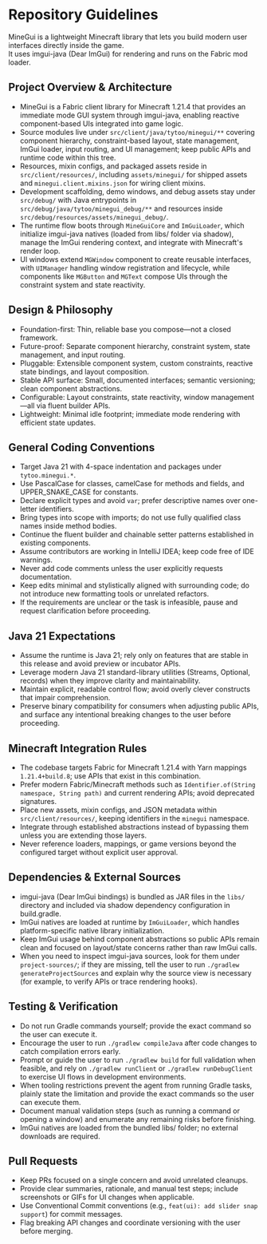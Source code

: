 # Repository Guidelines

MineGui is a lightweight Minecraft library that lets you build modern user interfaces directly inside the game. \
It uses imgui-java (Dear ImGui) for rendering and runs on the Fabric mod loader.

## Project Overview & Architecture
- MineGui is a Fabric client library for Minecraft 1.21.4 that provides an immediate mode GUI system through imgui-java, enabling reactive component-based UIs integrated into game logic.
- Source modules live under `src/client/java/tytoo/minegui/**` covering component hierarchy, constraint-based layout, state management, ImGui loader, input routing, and UI management; keep public APIs and runtime code within this tree.
- Resources, mixin configs, and packaged assets reside in `src/client/resources/`, including `assets/minegui/` for shipped assets and `minegui.client.mixins.json` for wiring client mixins.
- Development scaffolding, demo windows, and debug assets stay under `src/debug/` with Java entrypoints in `src/debug/java/tytoo/minegui_debug/**` and resources inside `src/debug/resources/assets/minegui_debug/`.
- The runtime flow boots through `MineGuiCore` and `ImGuiLoader`, which initialize imgui-java natives (loaded from libs/ folder via shadow), manage the ImGui rendering context, and integrate with Minecraft's render loop.
- UI windows extend `MGWindow` component to create reusable interfaces, with `UIManager` handling window registration and lifecycle, while components like `MGButton` and `MGText` compose UIs through the constraint system and state reactivity.

## Design & Philosophy

- Foundation-first: Thin, reliable base you compose—not a closed framework.
- Future-proof: Separate component hierarchy, constraint system, state management, and input routing.
- Pluggable: Extensible component system, custom constraints, reactive state bindings, and layout composition.
- Stable API surface: Small, documented interfaces; semantic versioning; clean component abstractions.
- Configurable: Layout constraints, state reactivity, window management—all via fluent builder APIs.
- Lightweight: Minimal idle footprint; immediate mode rendering with efficient state updates.

## General Coding Conventions
- Target Java 21 with 4-space indentation and packages under `tytoo.minegui.*`.
- Use PascalCase for classes, camelCase for methods and fields, and UPPER_SNAKE_CASE for constants.
- Declare explicit types and avoid `var`; prefer descriptive names over one-letter identifiers.
- Bring types into scope with imports; do not use fully qualified class names inside method bodies.
- Continue the fluent builder and chainable setter patterns established in existing components.
- Assume contributors are working in IntelliJ IDEA; keep code free of IDE warnings.
- Never add code comments unless the user explicitly requests documentation.
- Keep edits minimal and stylistically aligned with surrounding code; do not introduce new formatting tools or unrelated refactors.
- If the requirements are unclear or the task is infeasible, pause and request clarification before proceeding.

## Java 21 Expectations
- Assume the runtime is Java 21; rely only on features that are stable in this release and avoid preview or incubator APIs.
- Leverage modern Java 21 standard-library utilities (Streams, Optional, records) when they improve clarity and maintainability.
- Maintain explicit, readable control flow; avoid overly clever constructs that impair comprehension.
- Preserve binary compatibility for consumers when adjusting public APIs, and surface any intentional breaking changes to the user before proceeding.

## Minecraft Integration Rules
- The codebase targets Fabric for Minecraft 1.21.4 with Yarn mappings `1.21.4+build.8`; use APIs that exist in this combination.
- Prefer modern Fabric/Minecraft methods such as `Identifier.of(String namespace, String path)` and current rendering APIs; avoid deprecated signatures.
- Place new assets, mixin configs, and JSON metadata within `src/client/resources/`, keeping identifiers in the `minegui` namespace.
- Integrate through established abstractions instead of bypassing them unless you are extending those layers.
- Never reference loaders, mappings, or game versions beyond the configured target without explicit user approval.

## Dependencies & External Sources
- imgui-java (Dear ImGui bindings) is bundled as JAR files in the `libs/` directory and included via shadow dependency configuration in build.gradle.
- ImGui natives are loaded at runtime by `ImGuiLoader`, which handles platform-specific native library initialization.
- Keep ImGui usage behind component abstractions so public APIs remain clean and focused on layout/state concerns rather than raw ImGui calls.
- When you need to inspect imgui-java sources, look for them under `project-sources/`; if they are missing, tell the user to run `./gradlew generateProjectSources` and explain why the source view is necessary (for example, to verify APIs or trace rendering hooks).

## Testing & Verification
- Do not run Gradle commands yourself; provide the exact command so the user can execute it.
- Encourage the user to run `./gradlew compileJava` after code changes to catch compilation errors early.
- Prompt or guide the user to run `./gradlew build` for full validation when feasible, and rely on `./gradlew runClient` or `./gradlew runDebugClient` to exercise UI flows in development environments.
- When tooling restrictions prevent the agent from running Gradle tasks, plainly state the limitation and provide the exact commands so the user can execute them.
- Document manual validation steps (such as running a command or opening a window) and enumerate any remaining risks before finishing.
- ImGui natives are loaded from the bundled libs/ folder; no external downloads are required.

## Pull Requests
- Keep PRs focused on a single concern and avoid unrelated cleanups.
- Provide clear summaries, rationale, and manual test steps; include screenshots or GIFs for UI changes when applicable.
- Use Conventional Commit conventions (e.g., `feat(ui): add slider snap support`) for commit messages.
- Flag breaking API changes and coordinate versioning with the user before merging.
